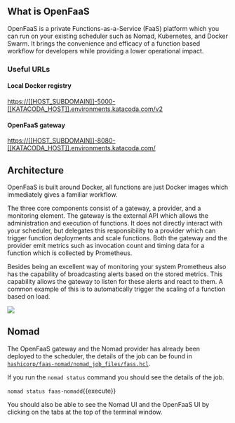 ## What is OpenFaaS

OpenFaaS is a private Functions-as-a-Service (FaaS) platform which you can run
on your existing scheduler such as Nomad, Kubernetes, and Docker Swarm. It
brings the convenience and efficacy of a function based workflow for developers
while providing a lower operational impact.

### Useful URLs

#### Local Docker registry

<https://[[HOST_SUBDOMAIN]]-5000-[[KATACODA_HOST]].environments.katacoda.com/v2>

#### OpenFaaS gateway

<https://[[HOST_SUBDOMAIN]]-8080-[[KATACODA_HOST]].environments.katacoda.com/>

## Architecture

OpenFaaS is built around Docker, all functions are just Docker images which
immediately gives a familiar workflow.

The three core components consist of a gateway, a provider, and a monitoring
element. The gateway is the external API which allows the administration and
execution of functions. It does not directly interact with your scheduler, but
delegates this responsibility to a provider which can trigger function
deployments and scale functions. Both the gateway and the provider emit metrics
such as invocation count and timing data for a function which is collected by
Prometheus.

Besides being an excellent way of monitoring your system Prometheus also has the
capability of broadcasting alerts based on the stored metrics. This capability
allows the gateway to listen for these alerts and react to them. A common
example of this is to automatically trigger the scaling of a function based on
load.

![](https://github.com/hashicorp/faas-nomad/raw/master/images/openfaas_nomad.png)

## Nomad

The OpenFaaS gateway and the Nomad provider has already been deployed to the
scheduler, the details of the job can be found in
[`hashicorp/faas-nomad/nomad_job_files/fass.hcl`][fass.hcl].

If you run the `nomad status` command you should see the details of the job.

`nomad status faas-nomadd`{{execute}}

You should also be able to see the Nomad UI and the OpenFaaS UI by clicking on
the tabs at the top of the terminal window.

[fass.hcl]: https://raw.githubusercontent.com/hashicorp/faas-nomad/master/nomad_job_files/faas.hcl